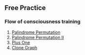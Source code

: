 ## Free Practice
### Flow of consciousness training

1. [Palindrome Permutation](Easy/PalindromePermutation)
2. [Palindrome Permutation II](Medium/PalindromePermutationII)
3. [Plus One](Easy/PlusOne)
4. [Clone Graph](Medium/CloneGraph)
